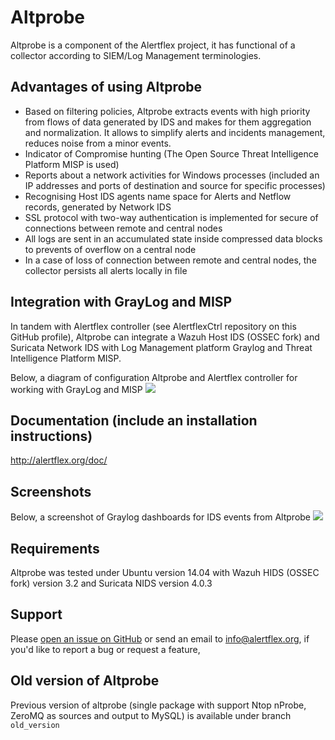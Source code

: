 # Altprobe

Altprobe is a component of the Alertflex project, it has functional of a collector according to SIEM/Log Management terminologies. 

## Advantages of using Altprobe
* Based on filtering policies, Altprobe extracts events with high priority from flows of data generated by IDS and makes for them aggregation and normalization. It allows to simplify alerts and incidents management, reduces noise from a minor events.
* Indicator of Compromise hunting (The Open Source Threat Intelligence Platform MISP is used)
* Reports about a network activities for Windows processes (included an IP addresses and ports of destination and source for specific processes)
* Recognising Host IDS agents name space for Alerts and Netflow records, generated by Network IDS 
* SSL protocol with two-way authentication is implemented for secure of connections between remote and central nodes
* All logs are sent in an accumulated state inside compressed data blocks to prevents of overflow on a central node
* In a case of loss of connection between remote and central nodes, the collector persists all alerts locally in file

## Integration with GrayLog and MISP
In tandem with Alertflex controller (see AlertflexCtrl repository on this GitHub profile), 
Altprobe can integrate a Wazuh Host IDS (OSSEC fork) and Suricata Network IDS
with Log Management platform Graylog and Threat Intelligence Platform MISP. 

Below, a diagram of configuration Altprobe and Alertflex controller for working with GrayLog and MISP
![](https://github.com/olegzhr/altprobe/blob/master/img/arch.png)

## Documentation (include an installation instructions)
<http://alertflex.org/doc/>

## Screenshots
Below, a screenshot of Graylog dashboards for IDS events from Altprobe
![](https://github.com/olegzhr/altprobe/blob/master/img/graylog.jpg)

## Requirements
Altprobe was tested under Ubuntu version 14.04 with Wazuh HIDS (OSSEC fork) version 3.2 and Suricata NIDS version 4.0.3

## Support
Please [open an issue on GitHub](https://github.com/olegzhr/altprobe/issues) or send an email to <info@alertflex.org>,
if you'd like to report a bug or request a feature, 


## Old version of Altprobe 
Previous version of altprobe (single package with support Ntop nProbe, ZeroMQ as sources and output to MySQL) is available under branch ``old_version``


